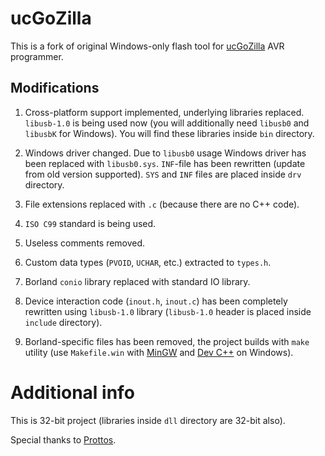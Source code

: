 # ucGoZilla

This is a fork of original Windows-only flash tool for [ucGoZilla](http://prottoss.com/projects/ucgozilla/ucgozilla.htm) AVR programmer.

## Modifications

1. Cross-platform support implemented, underlying libraries replaced. `libusb-1.0` is being used now (you will additionally need `libusb0` and `libusbK` for Windows). You will find these libraries inside `bin` directory.

1. Windows driver changed. Due to `libusb0` usage Windows driver has been replaced with `libusb0.sys`. `INF`-file has been rewritten (update from old version supported). `SYS` and `INF` files are placed inside `drv` directory.

1. File extensions replaced with `.c` (because there are no C++ code).

1. `ISO C99` standard is being used.

1. Useless comments removed.

1. Custom data types (`PVOID`, `UCHAR`, etc.) extracted to `types.h`.

1. Borland `conio` library replaced with standard IO library.

1. Device interaction code (`inout.h`, `inout.c`) has been completely rewritten using `libusb-1.0` library (`libusb-1.0` header is placed inside `include` directory).

1. Borland-specific files has been removed, the project builds with `make` utility (use `Makefile.win` with [MinGW](http://www.mingw.org/) and [Dev C++](https://sourceforge.net/projects/orwelldevcpp/) on Windows).

# Additional info

This is 32-bit project (libraries inside `dll` directory are 32-bit also).

Special thanks to [Prottos](http://prottoss.com/).
